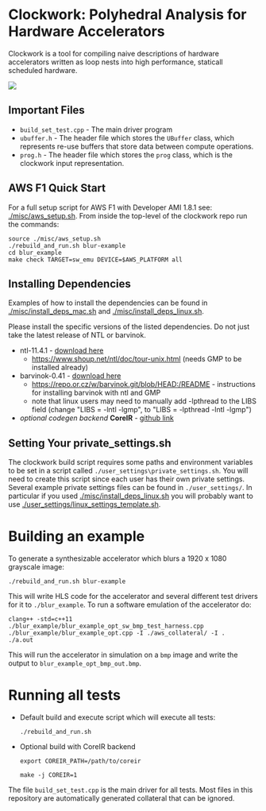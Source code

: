# Clockwork: Polyhedral Analysis for Hardware Accelerators

Clockwork is a tool for compiling naive descriptions of hardware accelerators written as loop nests into high performance, staticall scheduled hardware.

![](./pictures/polyhedral_scheduling_figure_2.jpg)

## Important Files

* `build_set_test.cpp` - The main driver program
* `ubuffer.h` - The header file which stores the `UBuffer` class, which represents re-use buffers that store data between compute operations.
* `prog.h` - The header file which stores the `prog` class, which is the clockwork input representation.

## AWS F1 Quick Start

For a full setup script for AWS F1 with Developer AMI 1.8.1 see: [./misc/aws\_setup.sh](./misc/aws_setup.sh). From inside the top-level of the clockwork repo run the commands:

    source ./misc/aws_setup.sh
    ./rebuild_and_run.sh blur-example
    cd blur_example
    make check TARGET=sw_emu DEVICE=$AWS_PLATFORM all 

## Installing Dependencies

Examples of how to install the dependencies can be found in [./misc/install\_deps\_mac.sh](./misc/install_deps_mac.sh) and [./misc/install\_deps\_linux.sh](./misc/install\_deps\_linux.sh).

Please install the specific versions of the listed dependencies. Do
not just take the latest release of NTL or barvinok.

* ntl-11.4.1 - [download here](https://shoup.net/ntl/download.html) 
    * https://www.shoup.net/ntl/doc/tour-unix.html (needs GMP to be installed already)
* barvinok-0.41 - [download here](http://barvinok.gforge.inria.fr/)
   * https://repo.or.cz/w/barvinok.git/blob/HEAD:/README - instructions for installing barvinok with ntl and GMP
   * note that linux users may need to manually add -lpthread to the LIBS field (change "LIBS = -lntl -lgmp", to "LIBS = -lpthread -lntl -lgmp")
* *optional codegen backend* **CoreIR** - [github link](https://github.com/rdaly525/coreir.git)

## Setting Your private\_settings.sh

The clockwork build script requires some paths and environment variables to be set in
a script called `./user_settings\private_settings.sh`. You will need to create this script
since each user has their own private settings. Several example private settings
files can be found in `./user_settings/`. In particular if you used [./misc/install\_deps\_linux.sh](./misc/install\_deps\_linux.sh) you will probably want to use [./user_settings/linux\_settings\_template.sh](./user_settings/linux\_settings\_template.sh).

# Building an example 

To generate a synthesizable accelerator which blurs a 1920 x 1080 grayscale image:

    ./rebuild_and_run.sh blur-example

This will write HLS code for the accelerator and several different test drivers for it to `./blur_example`. To run a software emulation of the accelerator do:

    clang++ -std=c++11 ./blur_example/blur_example_opt_sw_bmp_test_harness.cpp ./blur_example/blur_example_opt.cpp -I ./aws_collateral/ -I .
    ./a.out

This will run the accelerator in simulation on a `bmp` image and write the output to `blur_example_opt_bmp_out.bmp`.

# Running all tests

* Default build and execute script which will execute all tests:

    `./rebuild_and_run.sh`

* Optional build with CoreIR backend

    `export COREIR_PATH=/path/to/coreir`
    
    `make -j COREIR=1`

The file `build_set_test.cpp` is the main driver for all tests.
Most files in this repository are automatically generated collateral
that can be ignored.

